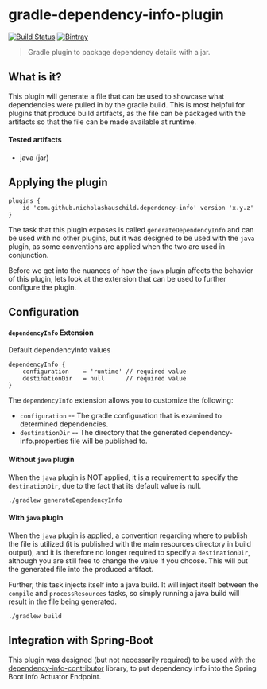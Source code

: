 # gradle-dependency-info-plugin

[![Build Status](https://img.shields.io/travis/nicholashauschild/gradle-dependency-info-plugin/master.svg?style=flat-square)](https://travis-ci.org/nicholashauschild/gradle-dependency-info-plugin)
[![Bintray](https://img.shields.io/bintray/v/nicholashauschild/maven/gradle-dependency-info-plugin.svg?style=flat-square)](https://bintray.com/nicholashauschild/maven/gradle-dependency-info-plugin/_latestVersion)

> Gradle plugin to package dependency details with a jar.

## What is it?
This plugin will generate a file that can be used to showcase what
dependencies were pulled in by the gradle build.  This is most helpful
for plugins that produce build artifacts, as the file can be packaged with
the artifacts so that the file can be made available at runtime.

#### Tested artifacts
 - java (jar)

## Applying the plugin

```
plugins {
    id 'com.github.nicholashauschild.dependency-info' version 'x.y.z'
}
```

The task that this plugin exposes is called `generateDependencyInfo` and can be used with no other plugins,
but it was designed to be used with the `java` plugin, as some conventions are applied when the two are
used in conjunction.

Before we get into the nuances of how the `java` plugin affects the behavior of this plugin, lets
look at the extension that can be used to further configure the plugin.

## Configuration

#### `dependencyInfo` Extension

Default dependencyInfo values

```
dependencyInfo {
    configuration    = 'runtime' // required value
    destinationDir   = null      // required value
}
```

The `dependencyInfo` extension allows you to customize the following:
  - `configuration` -- The gradle configuration that is examined to determined dependencies.
  - `destinationDir` -- The directory that the generated dependency-info.properties file will
  be published to.

#### Without `java` plugin

When the `java` plugin is NOT applied, it is a requirement to specify the 
`destinationDir`, due to the fact that its default value is null.

```
./gradlew generateDependencyInfo
```

#### With `java` plugin

When the `java` plugin is applied, a convention regarding where to publish the file is utilized
(it is published with the main resources directory in build output),
and it is therefore no longer required to specify a `destinationDir`, although
you are still free to change the value if you choose.  This will put the generated
file into the produced artifact.

Further, this task injects itself into a java build.  It will inject itself between the `compile`
and `processResources` tasks, so simply running a java build will result in the file being generated.

```
./gradlew build
``` 

## Integration with Spring-Boot
This plugin was designed (but not necessarily required) to be used with the 
[dependency-info-contributor](https://github.com/nicholashauschild/dependency-info-contributor) library, to put dependency info into the
Spring Boot Info Actuator Endpoint.